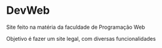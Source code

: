 # DevWeb

Site feito na matéria da faculdade de Programação Web 

Objetivo é fazer um site legal, com diversas funcionalidades
